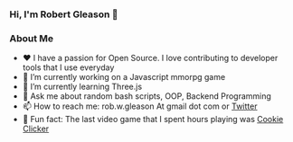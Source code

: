 ###  Hi, I'm Robert Gleason 👋

<!--
**robgleason/robgleason** is a ✨ _special_ ✨ repository because its `README.md` (this file) appears on your GitHub profile.

Here are some ideas to get you started:
-->
###  About Me
- ❤️ I have a passion for Open Source. I love contributing to developer tools
      that I use everyday
- 🔭 I’m currently working on a Javascript mmorpg game 
- 🌱 I’m currently learning Three.js
- 💬 Ask me about random bash scripts, OOP, Backend Programming
- 📫 How to reach me: rob.w.gleason At gmail dot com or <a href="https://twitter.com/robert_gleason">Twitter</a>
- 🍪 Fun fact: The last video game that I spent hours playing was <a href="https://store.steampowered.com/app/1454400/Cookie_Clicker/">Cookie Clicker</a>


